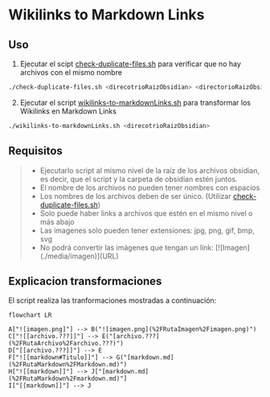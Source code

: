 # Wikilinks to Markdown Links

## Uso

1. Ejecutar el scipt [check-duplicate-files.sh](check-duplicate-files.sh) para verificar que no hay archivos con el mismo nombre
```sh
./check-duplicate-files.sh <direcotrioRaizObsidian> <directorioRaizObsidian>
```

2. Ejecutar el script [wikilinks-to-markdownLinks.sh](wikilinks-to-markdownLinks.sh) para transformar los Wikilinks en Markdown Links
```sh
./wikilinks-to-markdownLinks.sh <direcotrioRaizObsidian>
```

## Requisitos

>- Ejecutarlo script al mismo nivel de la raíz de los archivos obsidian, es decir, que el script y la carpeta de obsidian estén juntos.
>- El nombre de los archivos no pueden tener nombres con espacios
>- Los nombres de los archivos deben de ser único. (Utilizar [check-duplicate-files.sh](check-duplicate-files.sh))
>- Solo puede haber links a archivos que estén en el mismo nivel o más abajo
>- Las imagenes solo pueden tener extensiones: jpg, png, gif, bmp, svg
>- No podrá convertir las imágenes que tengan un link: \[!\[Imagen\]\(./media/imagen\)\]\(URL\)

## Explicacion transformaciones
El script realiza las tranformaciones mostradas a continuación:

```mermaid
flowchart LR

A["![imagen.png]"] --> B("![imagen.png](%2FRutaImagen%2Fimagen.png)")
C["![[archivo.???]]"] --> E("[archivo.???](%2FRutaArchivo%2Farchivo.???)")
D["[[archivo.???]]"] --> E
F["![[markdown#Titulo]]"] --> G("[markdown.md](%2FRutaMarkdown%2FMarkdown.md)")
H["![[markdown]]"] --> J["[markdown.md](%2FRutaMarkdown%2Fmarkdown.md)"]
I["[[markdown]]"] --> J
```